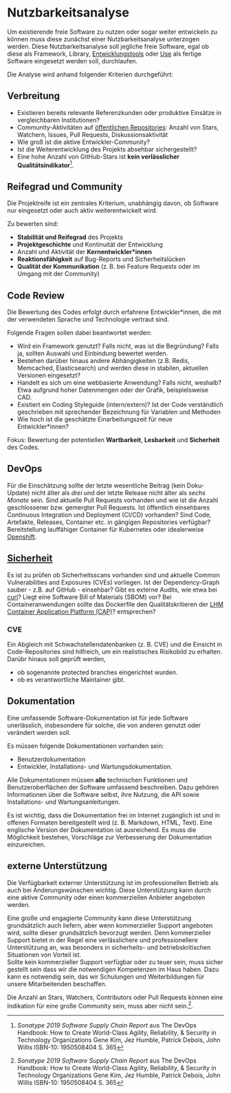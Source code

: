 # Nutzbarkeitsanalyse

Um existierende freie Software zu nutzen oder sogar weiter entwickeln zu können muss diese zunächst einer Nutzbarkeitsanalyse unterzogen werden.
Diese Nutzbarkeitsanalyse soll jegliche freie Software, egal ob diese als Framework, Library, [Entwicklungstools](./in-house-development.html) oder [Use](./use.html) als fertige Software eingesetzt werden soll, durchlaufen.

Die Analyse wird anhand folgender Kriterien durchgeführt:

## Verbreitung

* Existieren bereits relevante Referenzkunden oder produktive Einsätze in vergleichbaren Institutionen?
* Community-Aktivitäten auf [öffentlichen Repositories](./repositories.html): Anzahl von Stars, Watchern, Issues, Pull Requests, Diskussionsaktivität
* Wie groß ist die aktive Entwickler-Community?
* Ist die Weiterentwicklung des Projekts absehbar sichergestellt?
* Eine hohe Anzahl von GitHub-Stars ist **kein verlässlicher Qualitätsindikator**[^DevOps_Handbook_stars].

## Reifegrad und Community

Die Projektreife ist ein zentrales Kriterium, unabhängig davon, ob Software nur eingesetzt oder auch aktiv weiterentwickelt wird. 

Zu bewerten sind:

* **Stabilität und Reifegrad** des Projekts
* **Projektgeschichte** und Kontinuität der Entwicklung
* Anzahl und Aktivität der **Kernentwickler*innen**
* **Reaktionsfähigkeit** auf Bug-Reports und Sicherheitslücken
* **Qualität der Kommunikation** (z. B. bei Feature Requests oder im Umgang mit der Community)

## Code Review

Die Bewertung des Codes erfolgt durch erfahrene Entwickler*innen, die mit der verwendeten Sprache und Technologie vertraut sind.

Folgende Fragen sollen dabei beantwortet werden:

* Wird ein Framework genutzt? Falls nicht, was ist die Begründung? Falls ja, sollten Auswahl und Einbindung bewertet werden.
* Bestehen darüber hinaus andere Abhängigkeiten (z.B. Redis, Memcached, Elasticsearch) und werden diese in stabilen, aktuellen Versionen eingesetzt?
* Handelt es sich um eine webbasierte Anwendung? Falls nicht, weshalb? Etwa aufgrund hoher Datenmengen oder der Grafik, beispielsweise CAD.
* Existiert ein Coding Styleguide (intern/extern)? Ist der Code verständlich geschrieben mit sprechender Bezeichnung für Variablen und Methoden
* Wie hoch ist die geschätzte Einarbeitungszeit für neue Entwickler*innen?

Fokus: Bewertung der potentiellen **Wartbarkeit**, **Lesbarkeit** und **Sicherheit** des Codes.

## DevOps

Für die Einschätzung sollte der letzte wesentliche Beitrag (kein Doku-Update) nicht älter als _drei_ und der letzte Release nicht älter als _sechs Monate_ sein.
Sind aktuelle Pull Requests vorhanden und wie ist die Anzahl geschlossener bzw. gemergter Pull Requests.
Ist öffentlich einsehbares Continuous Integration und Deployment (CI/CD) vorhanden?
Sind Code, Artefakte, Releases, Container etc. in gängigen Repositories verfügbar?
Bereitstellung lauffähiger Container für Kubernetes oder idealerweise [Openshift](./software/openshift.html).

## [Sicherheit](./security.md)

Es ist zu prüfen ob Sicherheitsscans vorhanden sind und aktuelle Common Vulnerabilities and Exposures (CVEs) vorliegen.
Ist der Dependency-Graph sauber - z.B. auf GitHub - einsehbar?
Gibt es externe Audits, wie etwa bei [curl](https://daniel.haxx.se/blog/2016/11/23/curl-security-audit/)?
Liegt eine Software Bill of Materials (SBOM) vor?
Bei Containeranwendungen sollte das Dockerfile den Qualitätskritieren der [LHM Container Application Platform (CAP)](./software/openshift.html)? entsprechen?

###  CVE 

Ein Abgleich mit Schwachstellendatenbanken (z. B. CVE) und die Einsicht in Code-Repositories sind hilfreich, um ein realistisches Risikobild zu erhalten. 
Darübr hinaus soll geprüft werden,

- ob sogenannte protected branches eingerichtet wurden.
- ob es verantwortliche Maintainer gibt. 

## Dokumentation

Eine umfassende Software-Dokumentation ist für jede Software unerlässlich, insbesondere für solche, die von anderen genutzt oder verändert werden soll.

Es müssen folgende Dokumentationen vorhanden sein:

* Benutzerdokumentation
* Entwickler, Installations- und Wartungsdokumentation.

Alle Dokumentationen müssen __alle__ technischen Funktionen und Benutzeroberflächen der Software umfassend beschreiben.
Dazu gehören Informationen über die Software selbst, ihre Nutzung, die API sowie Installations- und Wartungsanleitungen.

Es ist wichtig, dass die Dokumentation frei im Internet zugänglich ist und in offenen Formaten bereitgestellt wird (z. B. Markdown, HTML, Text).
Eine englische Version der Dokumentation ist ausreichend.
Es muss die Möglichkeit bestehen, Vorschläge zur Verbesserung der Dokumentation einzureichen.

## externe Unterstützung

Die Verfügbarkeit externer Unterstützung ist im professionellen Betrieb als auch bei Änderungswünschen wichtig.
Diese Unterstützung kann durch eine aktive Community oder einen kommerziellen Anbieter angeboten werden.  

Eine große und engagierte Community kann diese Unterstützung grundsätzlich auch liefern, aber wenn kommerzieller Support angeboten wird, sollte dieser grundsätzlich bevorzugt werden.
Denn kommerzieller Support bietet in der Regel eine verlässlichere und professionellere Unterstützung an, was besonders in sicherheits- und betriebskritischen Situationen von Vorteil ist.  
Sollte kein kommerzieller Support verfügbar oder zu teuer sein, muss sicher gestellt sein dass wir die notwendigen Kompetenzen im Haus haben.
Dazu kann es notwendig sein, das wir Schulungen und Weiterbildungen für unsere Mitarbeitenden beschaffen.

Die Anzahl an Stars, Watchers, Contributors oder Pull Requests können eine Indikation für eine große Community sein, muss aber nicht sein.[^DevOps_Handbook_stars].

[^DevOps_Handbook_stars]: _Sonatype 2019 Software Supply Chain Report_ aus The DevOps Handbook: How to Create World-Class Agility, Reliability, & Security in Technology Organizations Gene Kim, Jez Humble, Patrick Debois, John Willis ISBN-10: 1950508404 S. 365
